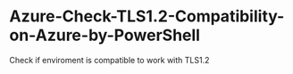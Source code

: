 # Azure-Check-TLS1.2-Compatibility-on-Azure-by-PowerShell
Check if enviroment is compatible to work with TLS1.2
